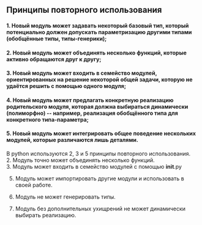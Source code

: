 ## Принципы повторного использования

#### 1. Новый модуль может задавать некоторый базовый тип, который потенциально должен допускать параметризацию другими типами (обобщённые типы, типы-генерики);
#### 2. Новый модуль может объединять несколько функций, которые активно обращаются друг к другу;
#### 3. Новый модуль может входить в семейство модулей, ориентированных на решение некоторой общей задачи, которую не удаётся решить с помощью одного модуля;
#### 4. Новый модуль может предлагать конкретную реализацию родительского модуля, которая должна выбираться динамически (полиморфно) -- например, реализация обобщённого типа для конкретного типа-параметра;
#### 5. Новый модуль может интегрировать общее поведение нескольких модулей, которые различаются лишь деталями.

В python используются 2, 3 и 5 принципы повторного использования.  
2. Модуль точно может объединять несколько функций.  
3. Модуль может входить в семейство модулей с помощью __init__.py
  
  
5. Модуль может импортировать другие модули и использовать в своей работе.
  
  
1. Модуль не может генерировать типы.


4. Модуль без дополнительных ухищрений не может динамически выбирать реализацию. 